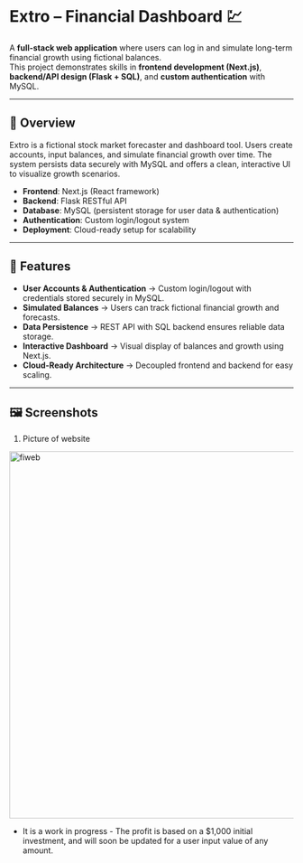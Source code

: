 # Extro – Financial Dashboard 💹  

A **full-stack web application** where users can log in and simulate long-term financial growth using fictional balances.  
This project demonstrates skills in **frontend development (Next.js)**, **backend/API design (Flask + SQL)**, and **custom authentication** with MySQL.  

---

## 📖 Overview  
Extro is a fictional stock market forecaster and dashboard tool. Users create accounts, input balances, and simulate financial growth over time. The system persists data securely with MySQL and offers a clean, interactive UI to visualize growth scenarios.  

- **Frontend**: Next.js (React framework)  
- **Backend**: Flask RESTful API  
- **Database**: MySQL (persistent storage for user data & authentication)  
- **Authentication**: Custom login/logout system  
- **Deployment**: Cloud-ready setup for scalability  

---

## 🚀 Features  
- **User Accounts & Authentication** → Custom login/logout with credentials stored securely in MySQL.  
- **Simulated Balances** → Users can track fictional financial growth and forecasts.  
- **Data Persistence** → REST API with SQL backend ensures reliable data storage.  
- **Interactive Dashboard** → Visual display of balances and growth using Next.js.  
- **Cloud-Ready Architecture** → Decoupled frontend and backend for easy scaling.  

---

## 🖼️ Screenshots
1. Picture of website
<img width="875" height="650" alt="fiweb" src="https://github.com/user-attachments/assets/906212c1-fb32-4ceb-ae16-acd9cf1da0ae" />

- It is a work in progress - The profit is based on a $1,000 initial investment, and will soon be updated for a user input value of any amount.
